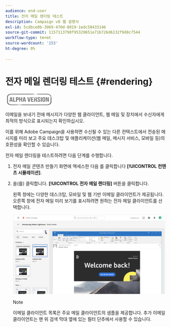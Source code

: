 ```yaml
---
audience: end-user
title: 전자 메일 렌더링 테스트
description: Campaign v8 웹 설명서
exl-id: 5cdbce8b-3969-470d-8019-1edc58433146
source-git-commit: 1157113798f95329651e71b726d6132f9d8c7544
workflow-type: tm+mt
source-wordcount: '153'
ht-degree: 0%

---
```


# 전자 메일 렌더링 테스트 {#rendering}

![](../assets/do-not-localize/badge.png)

이메일을 보내기 전에 메시지가 다양한 웹 클라이언트, 웹 메일 및 장치에서 수신자에게 최적의 방식으로 표시되는지 확인하십시오.

이를 위해 Adobe Campaign을 사용하면 수신될 수 있는 다른 컨텍스트에서 전송된 메시지를 미리 보고 주요 데스크탑 및 애플리케이션(웹 메일, 메시지 서비스, 모바일 등)의 호환성을 확인할 수 있습니다.

전자 메일 렌더링을 테스트하려면 다음 단계를 수행합니다.

1. 전자 메일 콘텐츠 만들기 화면에 액세스한 다음 를 클릭합니다 **[!UICONTROL 컨텐츠 시뮬레이션]**.

1. 을(를) 클릭합니다. **[!UICONTROL 전자 메일 렌더링]** 버튼을 클릭합니다.

   왼쪽 창에는 다양한 데스크탑, 모바일 및 웹 기반 이메일 클라이언트가 제공됩니다. 오른쪽 창에 전자 메일 미리 보기를 표시하려면 원하는 전자 메일 클라이언트를 선택합니다.

   ![](assets/render-context.png)

   >[!NOTE]
   >
   >이메일 클라이언트 목록은 주요 메일 클라이언트의 샘플을 제공합니다. 추가 이메일 클라이언트는 맨 위 검색 막대 옆에 있는 필터 단추에서 사용할 수 있습니다.
